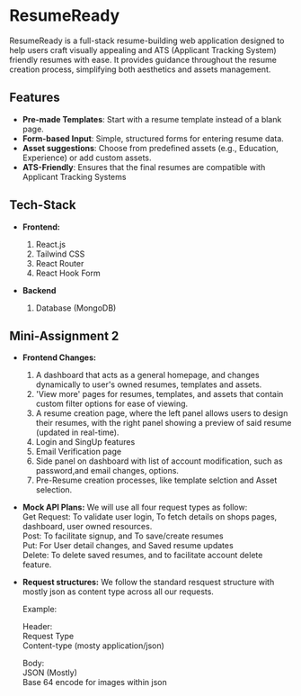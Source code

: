 # ResumeReady

ResumeReady is a full-stack resume-building web application designed to help users craft visually appealing and ATS (Applicant Tracking System) friendly resumes with ease. It provides guidance throughout the resume creation process, simplifying both aesthetics and assets management.

## Features

- **Pre-made Templates**: Start with a resume template instead of a blank page.
- **Form-based Input**: Simple, structured forms for entering resume data.
- **Asset suggestions**: Choose from predefined assets (e.g., Education, Experience) or add custom assets.
- **ATS-Friendly**: Ensures that the final resumes are compatible with Applicant Tracking Systems

## Tech-Stack

- **Frontend:**

  1. React.js
  2. Tailwind CSS
  3. React Router
  4. React Hook Form

- **Backend**
  1.  Database (MongoDB)

## Mini-Assignment 2

- **Frontend Changes:**

  1.  A dashboard that acts as a general homepage, and changes dynamically to user's owned resumes, templates and assets.
  2.  'View more' pages for resumes, templates, and assets that contain custom filter options for ease of viewing.
  3.  A resume creation page, where the left panel allows users to design their resumes, with the right panel showing a preview of said resume (updated in real-time).
  4.  Login and SingUp features
  5.  Email Verification page
  6.  Side panel on dashboard with list of account modification, such as password,and email changes, options.
  7.  Pre-Resume creation processes, like template selction and Asset selection.

- **Mock API Plans:**
  We will use all four request types as follow: <br/>
  Get Request: To validate user login, To fetch details on shops pages, dashboard, user owned resources.<br/>
  Post: To facilitate signup, and To save/create resumes<br/>
  Put: For User detail changes, and Saved resume updates<br/>
  Delete: To delete saved resumes, and to facilitate account delete feature.<br/>

- **Request structures:**
  We follow the standard resquest structure with mostly json as content type across all our requests.<br/>

  Example:<br/>

  Header:<br/>
  Request Type<br/>
  Content-type (mosty application/json)<br/>

  Body:<br/>
  JSON (Mostly)<br/>
  Base 64 encode for images within json
